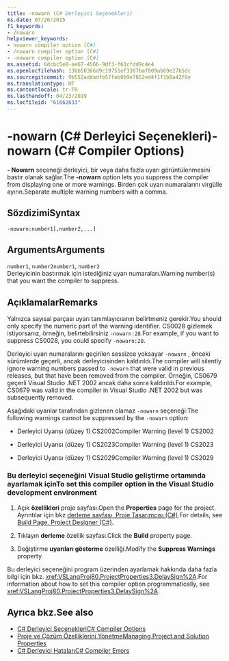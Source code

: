 ```yaml
---
title: -nowarn (C# Derleyici Seçenekleri)
ms.date: 07/20/2015
f1_keywords:
- /nowarn
helpviewer_keywords:
- nowarn compiler option [C#]
- /nowarn compiler option [C#]
- -nowarn compiler option [C#]
ms.assetid: 6dcbc5e8-ae67-4566-9df3-f63cfdd9c4e4
ms.openlocfilehash: 13bb50366d9c19751ef3387baf809ab69e27b5dc
ms.sourcegitcommit: 9b552addadfb57fab0b9e7852ed4f1f1b8a42f8e
ms.translationtype: HT
ms.contentlocale: tr-TR
ms.lasthandoff: 04/23/2019
ms.locfileid: "61662633"
---
```

# <a name="-nowarn-c-compiler-options"></a><span data-ttu-id="a4762-102">-nowarn (C# Derleyici Seçenekleri)</span><span class="sxs-lookup"><span data-stu-id="a4762-102">-nowarn (C# Compiler Options)</span></span>
<span data-ttu-id="a4762-103">**- Nowarn** seçeneği derleyici, bir veya daha fazla uyarı görüntülenmesini bastır olanak sağlar.</span><span class="sxs-lookup"><span data-stu-id="a4762-103">The **-nowarn** option lets you suppress the compiler from displaying one or more warnings.</span></span> <span data-ttu-id="a4762-104">Birden çok uyarı numaralarını virgülle ayırın.</span><span class="sxs-lookup"><span data-stu-id="a4762-104">Separate multiple warning numbers with a comma.</span></span>  
  
## <a name="syntax"></a><span data-ttu-id="a4762-105">Sözdizimi</span><span class="sxs-lookup"><span data-stu-id="a4762-105">Syntax</span></span>  
  
```console  
-nowarn:number1[,number2,...]  
```  
  
## <a name="arguments"></a><span data-ttu-id="a4762-106">Arguments</span><span class="sxs-lookup"><span data-stu-id="a4762-106">Arguments</span></span>  
 <span data-ttu-id="a4762-107">`number1`, `number2`</span><span class="sxs-lookup"><span data-stu-id="a4762-107">`number1`, `number2`</span></span>  
 <span data-ttu-id="a4762-108">Derleyicinin bastırmak için istediğiniz uyarı numaraları.</span><span class="sxs-lookup"><span data-stu-id="a4762-108">Warning number(s) that you want the compiler to suppress.</span></span>  
  
## <a name="remarks"></a><span data-ttu-id="a4762-109">Açıklamalar</span><span class="sxs-lookup"><span data-stu-id="a4762-109">Remarks</span></span>  
 <span data-ttu-id="a4762-110">Yalnızca sayısal parçası uyarı tanımlayıcısının belirtmeniz gerekir.</span><span class="sxs-lookup"><span data-stu-id="a4762-110">You should only specify the numeric part of the warning identifier.</span></span> <span data-ttu-id="a4762-111">CS0028 gizlemek istiyorsanız, örneğin, belirtebilirsiniz `-nowarn:28`.</span><span class="sxs-lookup"><span data-stu-id="a4762-111">For example, if you want to suppress CS0028, you could specify `-nowarn:28`.</span></span>  
  
 <span data-ttu-id="a4762-112">Derleyici uyarı numaralarını geçirilen sessizce yoksayar `-nowarn` , önceki sürümlerde geçerli, ancak derleyicisinden kaldırıldı.</span><span class="sxs-lookup"><span data-stu-id="a4762-112">The compiler will silently ignore warning numbers passed to `-nowarn` that were valid in previous releases, but that have been removed from the compiler.</span></span> <span data-ttu-id="a4762-113">Örneğin, CS0679 geçerli Visual Studio .NET 2002 ancak daha sonra kaldırıldı.</span><span class="sxs-lookup"><span data-stu-id="a4762-113">For example, CS0679 was valid in the compiler in Visual Studio .NET 2002 but was subsequently removed.</span></span>  
  
 <span data-ttu-id="a4762-114">Aşağıdaki uyarılar tarafından gizlenen olamaz `-nowarn` seçeneği:</span><span class="sxs-lookup"><span data-stu-id="a4762-114">The following warnings cannot be suppressed by the `-nowarn` option:</span></span>  
  
- <span data-ttu-id="a4762-115">Derleyici Uyarısı (düzey 1) CS2002</span><span class="sxs-lookup"><span data-stu-id="a4762-115">Compiler Warning (level 1) CS2002</span></span>  
  
- <span data-ttu-id="a4762-116">Derleyici Uyarısı (düzey 1) CS2023</span><span class="sxs-lookup"><span data-stu-id="a4762-116">Compiler Warning (level 1) CS2023</span></span>  
  
- <span data-ttu-id="a4762-117">Derleyici Uyarısı (düzey 1) CS2029</span><span class="sxs-lookup"><span data-stu-id="a4762-117">Compiler Warning (level 1) CS2029</span></span>  
  
### <a name="to-set-this-compiler-option-in-the-visual-studio-development-environment"></a><span data-ttu-id="a4762-118">Bu derleyici seçeneğini Visual Studio geliştirme ortamında ayarlamak için</span><span class="sxs-lookup"><span data-stu-id="a4762-118">To set this compiler option in the Visual Studio development environment</span></span>  
  
1. <span data-ttu-id="a4762-119">Açık **özellikleri** proje sayfası.</span><span class="sxs-lookup"><span data-stu-id="a4762-119">Open the **Properties** page for the project.</span></span> <span data-ttu-id="a4762-120">Ayrıntılar için bkz [derleme sayfası, Proje Tasarımcısı (C#)](/visualstudio/ide/reference/build-page-project-designer-csharp).</span><span class="sxs-lookup"><span data-stu-id="a4762-120">For details, see [Build Page, Project Designer (C#)](/visualstudio/ide/reference/build-page-project-designer-csharp).</span></span>  
  
2. <span data-ttu-id="a4762-121">Tıklayın **derleme** özellik sayfası.</span><span class="sxs-lookup"><span data-stu-id="a4762-121">Click the **Build** property page.</span></span>  
  
3. <span data-ttu-id="a4762-122">Değiştirme **uyarıları gösterme** özelliği.</span><span class="sxs-lookup"><span data-stu-id="a4762-122">Modify the **Suppress Warnings** property.</span></span>  
  
 <span data-ttu-id="a4762-123">Bu derleyici seçeneğini program üzerinden ayarlamak hakkında daha fazla bilgi için bkz. <xref:VSLangProj80.ProjectProperties3.DelaySign%2A>.</span><span class="sxs-lookup"><span data-stu-id="a4762-123">For information about how to set this compiler option programmatically, see <xref:VSLangProj80.ProjectProperties3.DelaySign%2A>.</span></span>  
  
## <a name="see-also"></a><span data-ttu-id="a4762-124">Ayrıca bkz.</span><span class="sxs-lookup"><span data-stu-id="a4762-124">See also</span></span>

- [<span data-ttu-id="a4762-125">C# Derleyici Seçenekleri</span><span class="sxs-lookup"><span data-stu-id="a4762-125">C# Compiler Options</span></span>](../../../csharp/language-reference/compiler-options/index.md)
- [<span data-ttu-id="a4762-126">Proje ve Çözüm Özelliklerini Yönetme</span><span class="sxs-lookup"><span data-stu-id="a4762-126">Managing Project and Solution Properties</span></span>](/visualstudio/ide/managing-project-and-solution-properties)
- [<span data-ttu-id="a4762-127">C# Derleyici Hataları</span><span class="sxs-lookup"><span data-stu-id="a4762-127">C# Compiler Errors</span></span>](../../../csharp/language-reference/compiler-messages/index.md)
